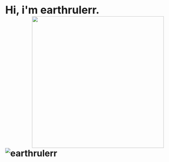 <p align="left"><b><big><h1>Hi, i'm earthrulerr.</h></big></b>
<a href="#"><img src="https://github-readme-stats.vercel.app/api/top-langs/?username=earthrulerr&layout=compact&theme=radical&border_radius=8&hide_border=true&bg_color=121212&title_color=ffffff&text_color=ffffff"  align="right" width="419"></a>
  <br>
  <img src="https://komarev.com/ghpvc/?username=earthrulerrh&label=Profile%20views&color=0e75b6&style=flat" alt="earthrulerr" />
